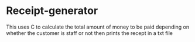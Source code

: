 # Receipt-generator
This uses C to calculate the total amount of money to be paid depending on whether the customer is staff or not then prints the recept in a txt file
